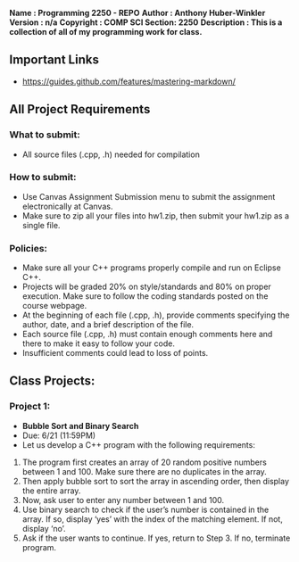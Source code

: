**Name        : Programming 2250 - REPO**
**Author      : Anthony Huber-Winkler**
**Version     : n/a**
**Copyright   : COMP SCI Section: 2250**
**Description : This is a collection of all of my programming work for class.**

## **Important Links**
* https://guides.github.com/features/mastering-markdown/

## **All Project Requirements**
### What to submit:
* All source files (.cpp, .h) needed for compilation

### How to submit:
* Use Canvas Assignment Submission menu to submit the assignment electronically at Canvas.
* Make sure to zip all your files into hw1.zip, then submit your hw1.zip as a single file.

### Policies:
* Make sure all your C++ programs properly compile and run on Eclipse C++.
* Projects will be graded 20% on style/standards and 80% on proper execution. Make sure to follow the coding standards posted on the course webpage.
* At the beginning of each file (.cpp, .h), provide comments specifying the author, date, and a brief description of the file.
* Each source file (.cpp, .h) must contain enough comments here and there to make it easy to follow your code.
* Insufficient comments could lead to loss of points.

## Class Projects:
### Project 1: 
* **Bubble Sort and Binary Search** 
* Due: 6/21 (11:59PM)
* Let us develop a C++ program with the following requirements:
1. The program first creates an array of 20 random positive numbers between 1 and 100. Make sure there are no duplicates in the array.
1. Then apply bubble sort to sort the array in ascending order, then display the entire array.
1. Now, ask user to enter any number between 1 and 100.
1. Use binary search to check if the user’s number is contained in the array. If so, display ‘yes’ with the index of the matching element. If not, display ‘no’.
1. Ask if the user wants to continue. If yes, return to Step 3. If no, terminate program.
